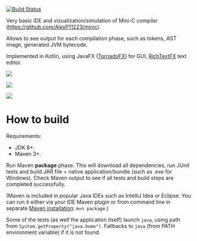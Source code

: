 
[![Build Status](https://travis-ci.org/AlexP11223/minic-edu-app.svg?branch=master)](https://travis-ci.org/AlexP11223/minic-edu-app)


Very basic IDE and vizualization/simulation of Mini-C compiler (https://github.com/AlexP11223/minic).

Allows to see output for each compilation phase, such as tokens, AST image, generated JVM bytecode.

Implemented in Kotlin, using JavaFX ([TornadoFX](https://github.com/edvin/tornadofx)) for GUI, [RichTextFX](https://github.com/TomasMikula/RichTextFX) text editor.

![](http://i.imgur.com/qbdGc8G.png)

![](http://i.imgur.com/aVnoQXE.png)

![](http://i.imgur.com/0Qcr0FV.png)
  
# How to build

Requirements:
- JDK 8+.
- Maven 3+.

Run Maven **package** phase. This will download all dependencies, run JUnit tests and build JAR file + native application/bundle (such as .exe for Windows). Check Maven output to see if all tests and build steps are completed successfully.

(Maven is included in popular Java IDEs such as IntelliJ Idea or Eclipse. You can run it either via your IDE Maven plugin or from command line in separate [Maven installation](https://maven.apache.org/install.html): `mvn package`.)
 
Some of the tests (as well the application itself) launch `java`, using path from `System.getProperty("java.home")`. Fallbacks to `java` (from PATH environment variable) if it is not found.

